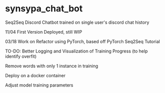 # synsypa_chat_bot
Seq2Seq Discord Chatbot trained on single user's discord chat history

11/04 First Version Deployed, still WIP

03/18 Work on Refactor using PyTorch, based off PyTorch Seq2Seq Tutorial

TO-DO:
Better Logging and Visualization of Training Progress (to help identify overfit)

Remove words with only 1 instance in training

Deploy on a docker container

Adjust model training parameters
